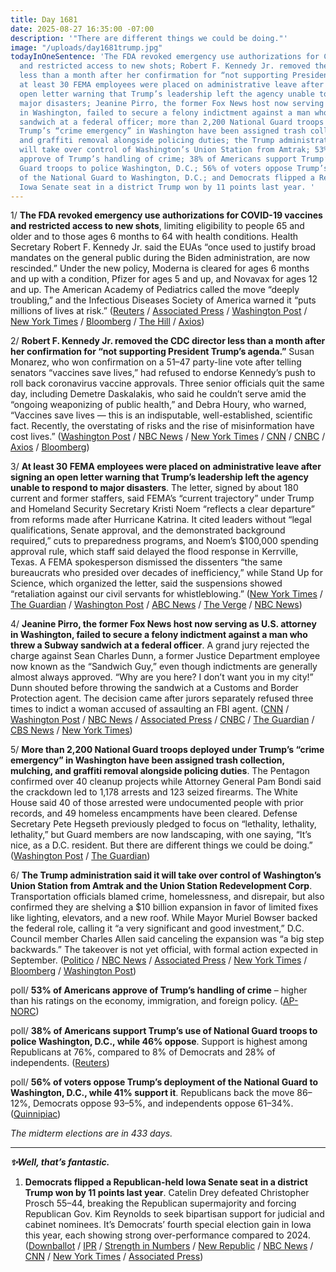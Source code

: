 ```yaml
---
title: Day 1681
date: 2025-08-27 16:35:00 -07:00
description: '"There are different things we could be doing."'
image: "/uploads/day1681trump.jpg"
todayInOneSentence: 'The FDA revoked emergency use authorizations for COVID-19 vaccines
  and restricted access to new shots; Robert F. Kennedy Jr. removed the CDC director
  less than a month after her confirmation for “not supporting President Trump’s agenda”;
  at least 30 FEMA employees were placed on administrative leave after signing an
  open letter warning that Trump’s leadership left the agency unable to respond to
  major disasters; Jeanine Pirro, the former Fox News host now serving as U.S. attorney
  in Washington, failed to secure a felony indictment against a man who threw a Subway
  sandwich at a federal officer; more than 2,200 National Guard troops deployed under
  Trump’s “crime emergency” in Washington have been assigned trash collection, mulching,
  and graffiti removal alongside policing duties; the Trump administration said it
  will take over control of Washington’s Union Station from Amtrak; 53% of Americans
  approve of Trump’s handling of crime; 38% of Americans support Trump’s use of National
  Guard troops to police Washington, D.C.; 56% of voters oppose Trump’s deployment
  of the National Guard to Washington, D.C.; and Democrats flipped a Republican-held
  Iowa Senate seat in a district Trump won by 11 points last year. '
---
```


1/ **The FDA revoked emergency use authorizations for COVID-19 vaccines and restricted access to new shots**, limiting eligibility to people 65 and older and to those ages 6 months to 64 with health conditions. Health Secretary Robert F. Kennedy Jr. said the EUAs “once used to justify broad mandates on the general public during the Biden administration, are now rescinded.” Under the new policy, Moderna is cleared for ages 6 months and up with a condition, Pfizer for ages 5 and up, and Novavax for ages 12 and up. The American Academy of Pediatrics called the move “deeply troubling,” and the Infectious Diseases Society of America warned it “puts millions of lives at risk.” ([Reuters](https://www.reuters.com/business/healthcare-pharmaceuticals/us-fda-narrows-under-65-covid-vaccine-eligibility-maintains-full-access-older-2025-08-27/) / [Associated Press](https://apnews.com/article/vaccines-covid-shots-fda-kennedy-pfizer-children-9ce19908ae7afb354732aa162fd28532) / [Washington Post](https://www.washingtonpost.com/health/2025/08/27/fda-approves-covid-vaccines/) / [New York Times](https://www.nytimes.com/2025/08/27/health/fda-covid-vaccines-rfk-jr.html) / [Bloomberg](https://www.bloomberg.com/news/articles/2025-08-27/us-approves-latest-covid-shots-with-new-limits-on-who-gets-them) / [The Hill](https://thehill.com/policy/healthcare/5473277-covid-vaccine-emergency-use-fda-rfk/) / [Axios](https://www.axios.com/2025/08/27/covid-vaccine-2025-fda-recommendation-rfk))

2/ **Robert F. Kennedy Jr. removed the CDC director less than a month after her confirmation for “not supporting President Trump’s agenda.”** Susan Monarez, who won confirmation on a 51–47 party-line vote after telling senators “vaccines save lives,” had refused to endorse Kennedy’s push to roll back coronavirus vaccine approvals. Three senior officials quit the same day, including Demetre Daskalakis, who said he couldn’t serve amid the “ongoing weaponizing of public health,” and Debra Houry, who warned, “Vaccines save lives — this is an indisputable, well-established, scientific fact. Recently, the overstating of risks and the rise of misinformation have cost lives.” ([Washington Post](https://www.washingtonpost.com/health/2025/08/27/susan-monarez-cdc-director-ousted/) / [NBC News](https://www.nbcnews.com/health/health-news/cdc-director-monarez-out-confirmed-rfk-jr-rcna227620) / [New York Times](https://www.nytimes.com/2025/08/27/health/cdc-monarez-kennedy-vaccines.html) / [CNN](https://www.cnn.com/2025/08/27/health/cdc-director-monarez) / [CNBC](https://www.cnbc.com/2025/08/27/cdc-director-susan-monarez-.html) / [Axios](https://www.axios.com/2025/08/27/susan-monarez-cdc-director-ousted) / [Bloomberg](https://www.bloomberg.com/news/articles/2025-08-27/cdc-director-ousted-weeks-into-her-tenure-washington-post-says))

3/ **At least 30 FEMA employees were placed on administrative leave after signing an open letter warning that Trump’s leadership left the agency unable to respond to major disasters**. The letter, signed by about 180 current and former staffers, said FEMA’s “current trajectory” under Trump and Homeland Security Secretary Kristi Noem “reflects a clear departure” from reforms made after Hurricane Katrina. It cited leaders without  “legal qualifications, Senate approval, and the demonstrated background required,” cuts to preparedness programs, and Noem’s $100,000 spending approval rule, which staff said delayed the flood response in Kerrville, Texas. A FEMA spokesperson dismissed the dissenters “the same bureaucrats who presided over decades of inefficiency,” while Stand Up for Science, which organized the letter, said the suspensions showed “retaliation against our civil servants for whistleblowing.” ([New York Times](https://www.nytimes.com/2025/08/26/climate/fema-suspends-staff-who-criticized-trump-cuts.html) / [The Guardian](https://www.theguardian.com/us-news/2025/aug/27/fema-workers-letter-administrative-leave-trump) / [Washington Post](https://www.washingtonpost.com/climate-environment/2025/08/26/fema-employees-leave-trump-administration-letter/) / [ABC News](https://abcnews.go.com/Politics/fema-employees-signed-letter-monday-critical-admin-leave/story?id=125014793) / [The Verge](https://www.theverge.com/news/766890/trump-fema-employees-suspended-letter) / [NBC News](https://www.nbcnews.com/politics/trump-administration/fema-employees-fired-criticizing-trump-administration-open-letter-rcna227509))

4/ **Jeanine Pirro, the former Fox News host now serving as U.S. attorney in Washington, failed to secure a felony indictment against a man who threw a Subway sandwich at a federal officer**. A grand jury rejected the charge against Sean Charles Dunn, a former Justice Department employee now known as the “Sandwich Guy,” even though indictments are generally almost always approved. “Why are you here? I don’t want you in my city!” Dunn shouted before throwing the sandwich at a Customs and Border Protection agent. The decision came after jurors separately refused three times to indict a woman accused of assaulting an FBI agent. ([CNN](https://www.cnn.com/2025/08/27/politics/washington-dc-sandwich-thrower-indictment-failure) / [Washington Post](https://www.cnn.com/2025/08/27/politics/washington-dc-sandwich-thrower-indictment-failure) / [NBC News](https://www.nbcnews.com/politics/politics-news/grand-jury-declines-indict-sandwich-guy-threw-sub-dc-federal-officer-rcna227464) / [Associated Press](https://apnews.com/article/washington-sandwich-thrower-indictment-trump-5d6ca5e2834eb0bb7ebe28a5ad188101) / [CNBC](https://www.cnbc.com/2025/08/27/feds-indictment-grand-jury-sandwich-thrower-trump-dc.html) / [The Guardian](https://www.theguardian.com/us-news/2025/aug/27/grand-jury-declines-indictment-washington-dc-sandwich-thrower) / [CBS News](https://www.cbsnews.com/news/d-c-u-s-attorney-no-indictment-sandwich-assault/) / [New York Times](https://www.nytimes.com/2025/08/27/us/politics/trump-sandwich-assault-indictment-justice-department.html))

5/ **More than 2,200 National Guard troops deployed under Trump’s “crime emergency” in Washington have been assigned trash collection, mulching, and graffiti removal alongside policing duties**. The Pentagon confirmed over 40 cleanup projects while Attorney General Pam Bondi said the crackdown led to 1,178 arrests and 123 seized firearms. The White House said 40 of those arrested were undocumented people with prior records, and 49 homeless encampments have been cleared. Defense Secretary Pete Hegseth previously pledged to focus on “lethality, lethality, lethality,” but Guard members are now landscaping, with one saying, “It’s nice, as a D.C. resident. But there are different things we could be doing.” ([Washington Post](https://www.washingtonpost.com/national-security/2025/08/27/dc-national-guard-trash-removal-trump-takeover/) / [The Guardian](https://www.theguardian.com/us-news/2025/aug/27/trump-national-guard-beautification-dc))

6/ **The Trump administration said it will take over control of Washington’s Union Station from Amtrak and the Union Station Redevelopment Corp**. Transportation officials blamed crime, homelessness, and disrepair, but also confirmed they are shelving a $10 billion expansion in favor of limited fixes like lighting, elevators, and a new roof. While Mayor Muriel Bowser backed the federal role, calling it “a very significant and good investment,” D.C. Council member Charles Allen said canceling the expansion was “a big step backwards.” The takeover is not yet official, with formal action expected in September. ([Politico](https://www.politico.com/news/2025/08/27/transportation-department-union-station-takeover-00528528) / [NBC News](https://www.nbcnews.com/politics/white-house/sean-duffy-transportation-department-take-over-dc-union-station-amtrak-rcna227461) / [Associated Press](https://apnews.com/article/trump-duffy-union-station-amtrak-management-8c1f5d00ab7591f3f021cf4a9ee8d8e2) / [New York Times](https://www.nytimes.com/2025/08/27/us/politics/trump-duffy-union-station-dc.html) / [Bloomberg](https://www.bloomberg.com/news/articles/2025-08-27/trump-administration-to-reclaim-control-of-dc-union-station) / [Washington Post](https://www.washingtonpost.com/dc-md-va/2025/08/27/union-station-trump-control/))

poll/ **53% of Americans approve of Trump’s handling of crime** – higher than his ratings on the economy, immigration, and foreign policy. ([AP-NORC](https://apnorc.org/projects/most-say-crime-is-a-major-problem-in-americas-cities-but-few-support-a-federal-takeover-of-police-departments/))

poll/ **38% of Americans support Trump’s use of National Guard troops to police Washington, D.C., while 46% oppose**. Support is highest among Republicans at 76%, compared to 8% of Democrats and 28% of independents. ([Reuters](https://www.reuters.com/world/us/just-38-americans-support-trumps-use-troops-police-dc-reutersipsos-poll-finds-2025-08-26/))

poll/ **56% of voters oppose Trump’s deployment of the National Guard to Washington, D.C., while 41% support it**. Republicans back the move 86–12%, Democrats oppose 93–5%, and independents oppose 61–34%.([Quinnipiac](https://poll.qu.edu/poll-release?releaseid=3929))

*The midterm elections are in 433 days.*

---

***✨Well, that’s fantastic.***

1. **Democrats flipped a Republican-held Iowa Senate seat in a district Trump won by 11 points last year**. Catelin Drey defeated Christopher Prosch 55–44, breaking the Republican supermajority and forcing Republican Gov. Kim Reynolds to seek bipartisan support for judicial and cabinet nominees. It’s Democrats’ fourth special election gain in Iowa this year, each showing strong over-performance compared to 2024. ([Downballot](https://www.the-downballot.com/p/iowa-democrats-win-massive-upset) / [IPR](https://www.iowapublicradio.org/political-news/2025-08-27/democrat-catelin-drey-republican-supermajority-iowa-senate-special-election) / [Strength in Numbers](https://www.gelliottmorris.com/p/democrat-flips-trump-11-seat-in-iowa) / [New Republic](https://newrepublic.com/post/199671/democrats-flip-iowa-seat-district-trump-won-double-digits) / [NBC News](https://www.nbcnews.com/politics/elections/democrats-break-gop-supermajority-iowa-senate-catelin-drey-rcna227419) / [CNN](https://www.cnn.com/2025/08/27/politics/iowa-democrat-flips-state-senate-seat) / [New York Times](https://www.nytimes.com/2025/08/26/us/politics/iowa-senate-election-democrats.html) / [Associated Press](https://apnews.com/article/democrat-wins-iowa-special-election-supermajority-92e20bb03303199531cb826dd4f807bd))
